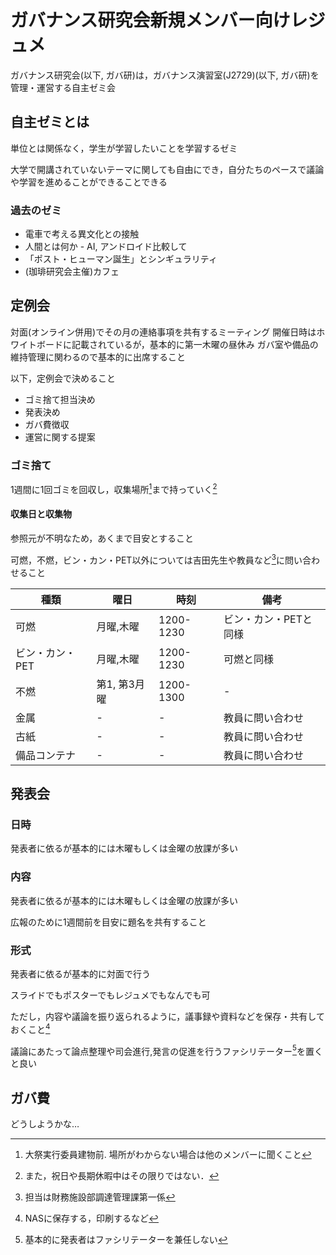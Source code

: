 # ガバナンス研究会新規メンバー向けレジュメ

ガバナンス研究会(以下,  ガバ研)は，ガバナンス演習室(J2729)(以下,  ガバ研)を管理・運営する自主ゼミ会

## 自主ゼミとは

単位とは関係なく，学生が学習したいことを学習するゼミ

大学で開講されていないテーマに関しても自由にでき，自分たちのペースで議論や学習を進めることができることできる

### 過去のゼミ

- 電車で考える異文化との接触
- 人間とは何か - AI, アンドロイド比較して
- 「ポスト・ヒューマン誕生」とシンギュラリティ
- (珈琲研究会主催)カフェ

## 定例会

対面(オンライン併用)でその月の連絡事項を共有するミーティング
開催日時はホワイトボードに記載されているが，基本的に第一木曜の昼休み
ガバ室や備品の維持管理に関わるので基本的に出席すること

以下，定例会で決めること

- ゴミ捨て担当決め
- 発表決め
- ガバ費徴収
- 運営に関する提案

### ゴミ捨て

1週間に1回ゴミを回収し，収集場所[^place]まで持っていく[^caution]

[^place]: 大祭実行委員建物前. 場所がわからない場合は他のメンバーに聞くこと
[^caution]: また，祝日や長期休暇中はその限りではない．

#### 収集日と収集物

参照元が不明なため，あくまで目安とすること

可燃，不燃，ビン・カン・PET以外については吉田先生や教員など[^tantou]に問い合わせること

[^tantou]: 担当は財務施設部調達管理課第一係

|種類|曜日|時刻|備考|
|-|-|-|-|
|可燃|月曜,木曜|1200-1230|ビン・カン・PETと同様|
|ビン・カン・PET|月曜,木曜|1200-1230|可燃と同様|
|不燃|第1, 第3月曜|1200-1300|-|
|金属|-|-|教員に問い合わせ|
|古紙|-|-|教員に問い合わせ|
|備品コンテナ|-|-|教員に問い合わせ|

## 発表会

### 日時

発表者に依るが基本的には木曜もしくは金曜の放課が多い

### 内容

発表者に依るが基本的には木曜もしくは金曜の放課が多い

広報のために1週間前を目安に題名を共有すること

### 形式

発表者に依るが基本的に対面で行う

スライドでもポスターでもレジュメでもなんでも可

ただし，内容や議論を振り返られるように，議事録や資料などを保存・共有しておくこと[^share]

議論にあたって論点整理や司会進行,発言の促進を行うファシリテーター[^fasiri]を置くと良い

[^share]: NASに保存する，印刷するなど
[^fasiri]: 基本的に発表者はファシリテーターを兼任しない

## ガバ費

どうしようかな…

